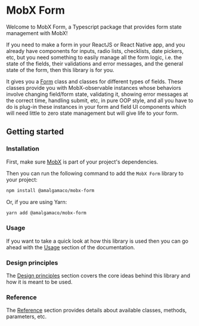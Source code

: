 # MobX Form
Welcome to MobX Form, a Typescript package that provides form state management with MobX!

If you need to make a form in your ReactJS or React Native app, and you already have components for inputs, radio lists, checklists, date pickers, etc, but you need something to easily manage all the form logic, i.e. the state of the fields, their validations and error messages, and the general state of the form, then this library is for you.

It gives you a [Form](docs/reference/Form.md) class and classes for different types of fields. These classes provide you with MobX-observable instances whose behaviors involve changing field/form state, validating it, showing error messages at the correct time, handling submit, etc, in pure OOP style, and all you have to do is plug-in these instances in your form and field UI components which will need little to zero state management but will give life to your form.

## Getting started

### Installation

First, make sure [MobX](https://github.com/mobxjs/mobx) is part of your project's dependencies.

Then you can run the following command to add the `MobX Form` library to your project:

```bash
npm install @amalgamaco/mobx-form
```

Or, if you are using Yarn:

```bash
yarn add @amalgamaco/mobx-form
```

### Usage

If you want to take a quick look at how this library is used then you can go ahead with the [Usage](docs/usage.md) section of the documentation.

### Design principles

The [Design principles](docs/design_principles.md) section covers the core ideas behind this library and how it is meant to be used.

### Reference

The [Reference](docs/reference.md) section provides details about available classes, methods, parameters, etc.
